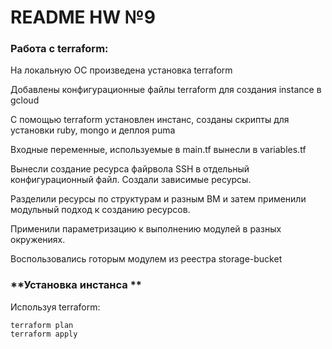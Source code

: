# README HW №9
### **Работа с terraform:**
На локальную ОС произведена установка terraform

Добавлены конфигурационные файлы terraform для создания instance в gcloud

С помощью terraform установлен инстанс, созданы скрипты для установки ruby, mongo и деплоя puma

Входные переменные, используемые в main.tf вынесли в variables.tf

Вынесли создание ресурса файрвола SSH в отдельный конфигурационный файл. Создали зависимые ресурсы.

Разделили ресурсы по структурам и разным ВМ и затем применили модульный подход к созданию ресурсов.

Применили параметризацию к выполнению модулей в разных окружениях.

Воспользовались готорым модулем из реестра storage-bucket



### **Установка инстанса **

Используя terraform: 
```
terraform plan
terraform apply
```

